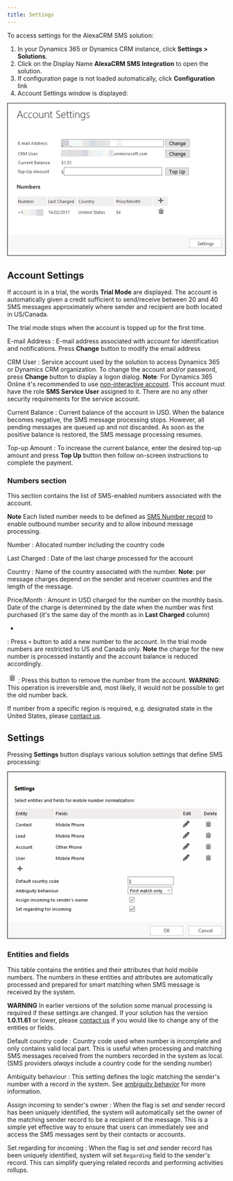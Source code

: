 ```yaml
---
title: Settings
---
```


To access settings for the AlexaCRM SMS solution:

1. In your Dynamics 365 or Dynamics CRM instance, click **Settings > Solutions**.
1. Click on the Display Name **AlexaCRM SMS Integration** to open the solution.
1. If configuration page is not loaded automatically, click **Configuration** link
1. Account Settings window is displayed:

![AlexaCRM SMS Settings](/img/sms/account-settings.png "AlexaCRM SMS Account Settings") 

## Account Settings
If account is in a trial, the words **Trial Mode** are displayed. The account is automatically given a credit sufficient to send/receive between 20 and 40 SMS messages approximately where sender and recipient are both located in US/Canada.

The trial mode stops when the account is topped up for the first time. 

E-mail Address
: E-mail address associated with account for identification and notifications. Press **Change** button to modify the email address

CRM User
: Service account used by the solution to access Dynamics 365 or Dynamics CRM organization. To change the account and/or password, press **Change** button to display a logon dialog. **Note**: For Dynamics 365 Online it's recommended to use [non-interactive account](https://technet.microsoft.com/en-us/library/jj191623.aspx#BKMK_noninteractiveuser). This account must have the role **SMS Service User** assigned to it. There are no any other security requirements for the service account.

Current Balance
: Current balance of the account in USD. When the balance becomes negative, the SMS message processing stops. However, all pending messages are queued up and not discarded. As soon as the positive balance is restored, the SMS message processing resumes.

Top-up Amount
: To increase the current balance, enter the desired top-up amount and press **Top Up** button then follow on-screen instructions to complete the payment.

### Numbers section
This section contains the list of SMS-enabled numbers associated with the account.

**Note** Each listed number needs to be defined as [SMS Number record](../smsnumber/) to enable outbound number security and to allow inbound message processing.

Number
: Allocated number including the country code

Last Charged
: Date of the last charge processed for the account 

Country
: Name of the country associated with the number. **Note**: per message charges depend on the sender and receiver countries and the length of the message. 

Price/Month
: Amount in USD charged for the number on the monthly basis. Date of the charge is determined by the date when the number was first purchased (it's the same day of the month as in **Last Charged** column)

+
: Press `+` button to add a new number to the account. In the trial mode numbers are restricted to US and Canada only. **Note** the charge for the new number is processed instantly and the account balance is reduced accordingly.

![Delete button](/img/sms/alex_delete.png "Delete the number")
: Press this button to remove the number from the account. **WARNING**: This operation is irreversible and, most likely, it would not be possible to get the old number back.

If number from a specific region is required, e.g. designated state in the United States, please [contact&nbsp;us](https://alexacrm.com/contact-us).

## Settings
Pressing **Settings** button displays various solution settings that define SMS processing:

![Processing settings](/img/sms/processing-settings.png "Processing settings")

### Entities and fields
This table contains the entities and their attributes that hold mobile numbers. The numbers in these entities and attributes are automatically processed and prepared for smart matching when SMS message is received by the system. 

**WARNING** In earlier versions of the solution some manual processing is required if these settings are changed. If your solution has the version **1.0.11.61** or lower, please [contact&nbsp;us](https://alexacrm.com/contact-us) if you would like to change any of the entities or fields. 

Default country code
: Country code used when number is incomplete and only contains valid local part. This is useful when processing and matching SMS messages received from the numbers recorded in the system as local. (SMS providers *always* include a country code for the sending number)

Ambiguity behaviour
: This setting defines the logic matching the sender's number with a record in the system. See [ambiguity behavior](../ambiguity/) for more information.

Assign incoming to sender's owner
: When the flag is set *and* sender record has been uniquely identified, the system will automatically set the owner of the matching sender record to be a recipient of the message. This is a simple yet effective way to ensure that users can immediately see and access the SMS messages sent by their contacts or accounts.

Set regarding for incoming
: When the flag is set *and* sender record has been uniquely identified, system will set `Regarding` field to the sender's record. This can simplify querying related records and performing activities rollups.